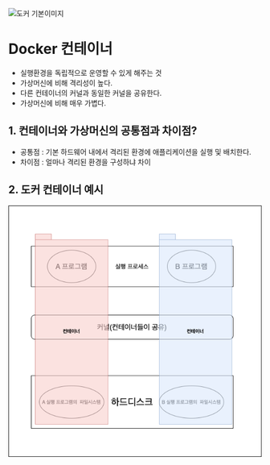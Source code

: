 ![도커 기본이미지](https://github.com/user-attachments/assets/90b27680-a3da-473c-bc18-62e8f993a28f)


# Docker 컨테이너
- 실행환경을 독립적으로 운영할 수 있게 해주는 것
- 가상머신에 비해 격리성이 높다.
- 다른 컨테이너의 커널과 동일한 커널을 공유한다.
- 가상머신에 비해 매우 가볍다.

## 1. 컨테이너와 가상머신의 공통점과 차이점?
- 공통점 : 기본 하드웨어 내에서 격리된 환경에 애플리케이션을 실행 및 배치한다.
- 차이점 : 얼마나 격리된 환경을 구성하냐 차이

## 2. 도커 컨테이너 예시
![alt text](<img/도커 컨테이너 예시.png>)
